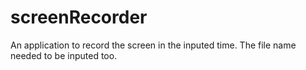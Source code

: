 # screenRecorder
An application to record the screen in the inputed time. The file name needed to be inputed too.
